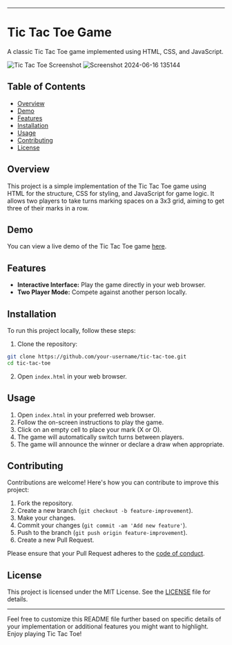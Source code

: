 

---

# Tic Tac Toe Game

A classic Tic Tac Toe game implemented using HTML, CSS, and JavaScript.

![Tic Tac Toe Screenshot]()
![Screenshot 2024-06-16 135144](https://github.com/AdityaKoche01/Tic-Tac-Toe/assets/130300872/5598ba82-d0f8-4b26-97cb-65a193c09e97)

## Table of Contents

- [Overview](#overview)
- [Demo](#demo)
- [Features](#features)
- [Installation](#installation)
- [Usage](#usage)
- [Contributing](#contributing)
- [License](#license)

## Overview

This project is a simple implementation of the Tic Tac Toe game using HTML for the structure, CSS for styling, and JavaScript for game logic. It allows two players to take turns marking spaces on a 3x3 grid, aiming to get three of their marks in a row.

## Demo

You can view a live demo of the Tic Tac Toe game [here]( https://adityakoche01.github.io/Tic-Tac-Toe/index.html).

## Features

- **Interactive Interface:** Play the game directly in your web browser.
- **Two Player Mode:** Compete against another person locally.

## Installation

To run this project locally, follow these steps:

1. Clone the repository:

```bash
git clone https://github.com/your-username/tic-tac-toe.git
cd tic-tac-toe
```

2. Open `index.html` in your web browser.
   

## Usage

1. Open `index.html` in your preferred web browser.
2. Follow the on-screen instructions to play the game.
3. Click on an empty cell to place your mark (X or O).
4. The game will automatically switch turns between players.
5. The game will announce the winner or declare a draw when appropriate.

## Contributing

Contributions are welcome! Here's how you can contribute to improve this project:

1. Fork the repository.
2. Create a new branch (`git checkout -b feature-improvement`).
3. Make your changes.
4. Commit your changes (`git commit -am 'Add new feature'`).
5. Push to the branch (`git push origin feature-improvement`).
6. Create a new Pull Request.

Please ensure that your Pull Request adheres to the [code of conduct](CODE_OF_CONDUCT.md).

## License

This project is licensed under the MIT License. See the [LICENSE](LICENSE) file for details.

---

Feel free to customize this README file further based on specific details of your implementation or additional features you might want to highlight. Enjoy playing Tic Tac Toe!
